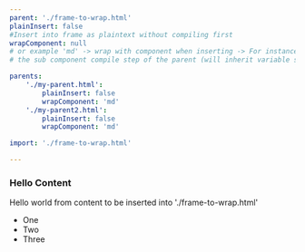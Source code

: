 ```yaml
---
parent: './frame-to-wrap.html'
plainInsert: false
#Insert into frame as plaintext without compiling first
wrapComponent: null 
# or example 'md' -> wrap with component when inserting -> For instance insert as plainText, BUT wrap with 'md' to basically defer compile of the markdown to
# the sub component compile step of the parent (will inherit variable state of the parent this way)

parents:
    './my-parent.html':
        plainInsert: false
        wrapComponent: 'md'
    './my-parent2.html':
        plainInsert: false
        wrapComponent: 'md'

import: './frame-to-wrap.html'

---
```


<frame-to-wrap>

### Hello Content

Hello world from content
to be inserted into 
'./frame-to-wrap.html'

- One
- Two
- Three

</frame-to-wrap>